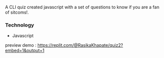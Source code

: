 A CLI quiz created javascript with a set of questions to know if you are a fan of sitcoms!.

<h3>Technology</h3>
<ul>
<li>Javascript</li>
</ul>

preview demo : https://replit.com/@RasikaKhapate/quiz2?embed=1&output=1
